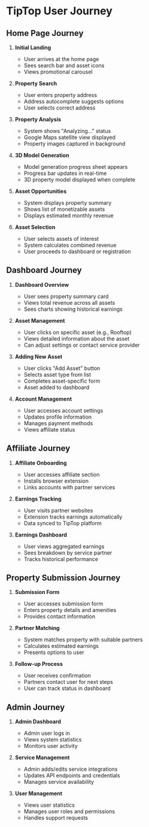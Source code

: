 
# TipTop User Journey

## Home Page Journey

1. **Initial Landing**
   - User arrives at the home page
   - Sees search bar and asset icons
   - Views promotional carousel

2. **Property Search**
   - User enters property address
   - Address autocomplete suggests options
   - User selects correct address

3. **Property Analysis**
   - System shows "Analyzing..." status
   - Google Maps satellite view displayed
   - Property images captured in background

4. **3D Model Generation**
   - Model generation progress sheet appears
   - Progress bar updates in real-time
   - 3D property model displayed when complete

5. **Asset Opportunities**
   - System displays property summary
   - Shows list of monetizable assets
   - Displays estimated monthly revenue

6. **Asset Selection**
   - User selects assets of interest
   - System calculates combined revenue
   - User proceeds to dashboard or registration

## Dashboard Journey

1. **Dashboard Overview**
   - User sees property summary card
   - Views total revenue across all assets
   - Sees charts showing historical earnings

2. **Asset Management**
   - User clicks on specific asset (e.g., Rooftop)
   - Views detailed information about the asset
   - Can adjust settings or contact service provider

3. **Adding New Asset**
   - User clicks "Add Asset" button
   - Selects asset type from list
   - Completes asset-specific form
   - Asset added to dashboard

4. **Account Management**
   - User accesses account settings
   - Updates profile information
   - Manages payment methods
   - Views affiliate status

## Affiliate Journey

1. **Affiliate Onboarding**
   - User accesses affiliate section
   - Installs browser extension
   - Links accounts with partner services

2. **Earnings Tracking**
   - User visits partner websites
   - Extension tracks earnings automatically
   - Data synced to TipTop platform

3. **Earnings Dashboard**
   - User views aggregated earnings
   - Sees breakdown by service partner
   - Tracks historical performance

## Property Submission Journey

1. **Submission Form**
   - User accesses submission form
   - Enters property details and amenities
   - Provides contact information

2. **Partner Matching**
   - System matches property with suitable partners
   - Calculates estimated earnings
   - Presents options to user

3. **Follow-up Process**
   - User receives confirmation
   - Partners contact user for next steps
   - User can track status in dashboard

## Admin Journey

1. **Admin Dashboard**
   - Admin user logs in
   - Views system statistics
   - Monitors user activity

2. **Service Management**
   - Admin adds/edits service integrations
   - Updates API endpoints and credentials
   - Manages service availability

3. **User Management**
   - Views user statistics
   - Manages user roles and permissions
   - Handles support requests

